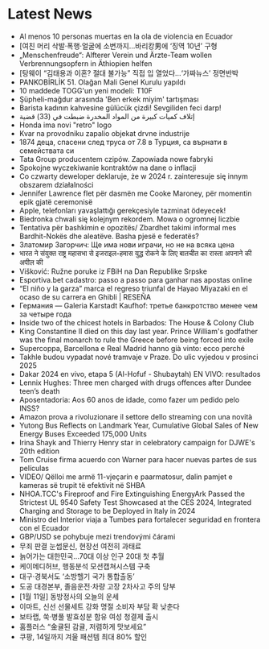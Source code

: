# Latest News
-  Al menos 10 personas muertas en la ola de violencia en Ecuador
-  [여친 머리 삭발·폭행·얼굴에 소변까지…바리캉男에 ‘징역 10년’ 구형
-  „Menschenfreude“: Alfterer Verein und Ärzte-Team wollen Verbrennungsopfern in Äthiopien helfen
-  [탕웨이 “김태용과 이혼? 절대 불가능” 직접 입 열었다…‘가짜뉴스’ 정면반박
-  PANKOBİRLİK 51. Olağan Mali Genel Kurulu yapıldı
-  10 maddede TOGG'un yeni modeli: T10F
-  Şüpheli-mağdur arasında 'Ben erkek miyim' tartışması
-  Barista kadının kahvesine gülücük çizdi! Sevgiliden feci darp!
-  إتلاف كميات كبيرة من المواد المخدرة ضبطت في (33) قضية
-  Honda ima novi "retro" logo
-  Kvar na provodniku zapalio objekat drvne industrije
-  1874 деца, спасени след труса от 7.8 в Турция, са върнати в семействата си
-  Tata Group producentem czipów. Zapowiada nowe fabryki
-  Spokojne wyczekiwanie kontraktów na dane o inflacji
-  Co czwarty deweloper deklaruje, że w 2024 r. zainteresuje się innym obszarem działalności
-  Jennifer Lawrence flet për dasmën me Cooke Maroney, për momentin epik gjatë ceremonisë
-  Apple, telefonları yavaşlattığı gerekçesiyle tazminat ödeyecek!
-  Biedronka chwali się kolejnym rekordem. Mowa o ogromnej liczbie
-  Tentativa për bashkimin e opozitës/ Zbardhet takimi informal mes Bardhit-Nokës dhe aleatëve. Basha pjesë e federatës?
-  Златомир Загорчич: Ще има нови играчи, но не на всяка цена
-  भारत ने संयुक्त राष्ट्र महासभा से इजराइल-हमास युद्ध रोकने के लिए बातचीत का रास्ता अपनाने की अपील की
-  Višković: Ružne poruke iz FBiH na Dan Republike Srpske
-  Esportiva.bet cadastro: passo a passo para ganhar nas apostas online
-  “El niño y la garza” marca el regreso triunfal de Hayao Miyazaki en el ocaso de su carrera en Ghibli | RESEÑA
-  Германия — Galeria Karstadt Kaufhof: третье банкротство менее чем за четыре года
-  Inside two of the chicest hotels in Barbados: The House & Colony Club
-  King Constantine II died on this day last year. Prince William's godfather was the final monarch to rule the Greece before being forced into exile
-  Supercoppa, Barcellona e Real Madrid hanno già vinto: ecco perché
-  Takhle budou vypadat nové tramvaje v Praze. Do ulic vyjedou v prosinci 2025
-  Dakar 2024 en vivo, etapa 5 (Al-Hofuf - Shubaytah) EN VIVO: resultados
-  Lennix Hughes: Three men charged with drugs offences after Dundee teen’s death
-  Aposentadoria: Aos 60 anos de idade, como fazer um pedido pelo INSS?
-  Amazon prova a rivoluzionare il settore dello streaming con una novità
-  Yutong Bus Reflects on Landmark Year, Cumulative Global Sales of New Energy Buses Exceeded 175,000 Units
-  Irina Shayk and Thierry Henry star in celebratory campaign for DJWE's 20th edition
-  Tom Cruise firma acuerdo con Warner para hacer nuevas partes de sus películas
-  VIDEO/ Qëlloi me armë 11-vjeçarin e paarmatosur, dalin pamjet e kameras së trupit të efektivit në SHBA
-  NHOA.TCC's Fireproof and Fire Extinguishing EnergyArk Passed the Strictest UL 9540 Safety Test Showcased at the CES 2024, Integrated Charging and Storage to be Deployed in Italy in 2024
-  Ministro del Interior viaja a Tumbes para fortalecer seguridad en frontera con el Ecuador
-  GBP/USD se pohybuje mezi trendovými čárami
-  무죄 판결 눈썹문신, 현장선 여전히 과태료
-  늙어가는 대한민국…70대 이상 인구 20대 첫 추월
-  케이메디허브, 행동분석 모션캡쳐시스템 구축
-  대구·경북서도 ‘소방헬기 국가 통합출동’
-  도공 대경본부, 졸음운전·차량 고장 2차사고 주의 당부
-  [1월 11일] 동방정사의 오늘의 운세
-  이마트, 신선 선물세트 강화 명절 소비자 부담 확 낮춘다
-  보타랩, 쑥·병풀 발효성분 함유 여성 청결제 출시
-  홈플러스 “金귤된 감귤, 저렴하게 맛보세요”
-  쿠팡, 14일까지 겨울 패션템 최대 80% 할인
